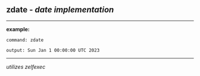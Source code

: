 ‎
=

## zdate - *date implementation*

------------------------------------

**example:**

    command: zdate

    output: Sun Jan 1 00:00:00 UTC 2023

------------------------------------

*utilizes zelfexec*

